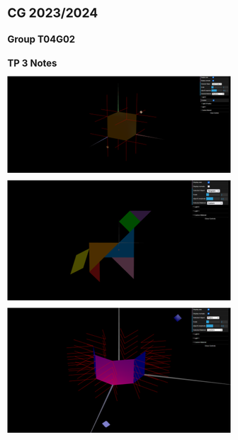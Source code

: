 # CG 2023/2024

## Group T04G02

## TP 3 Notes

![Screenshot 1](screenshots/cg-t04g02-tp3-1.png)

![Screenshot 2](screenshots/cg-t04g02-tp3-2.png)

![Screenshot 3](screenshots/cg-t04g02-tp3-3.png)

